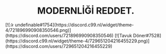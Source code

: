 <h1 align="center">MODERNLİĞİ REDDET.</h1>
[![✰  undefinable#1754](https://discord.c99.nl/widget/theme-4/721896990908350546.png)](https://discord.com/users/721896990908350546)
[![Tavuk Döner#7528](https://discord.c99.nl/widget/theme-4/729651204216455229.png)](https://discord.com/users/729651204216455229)
